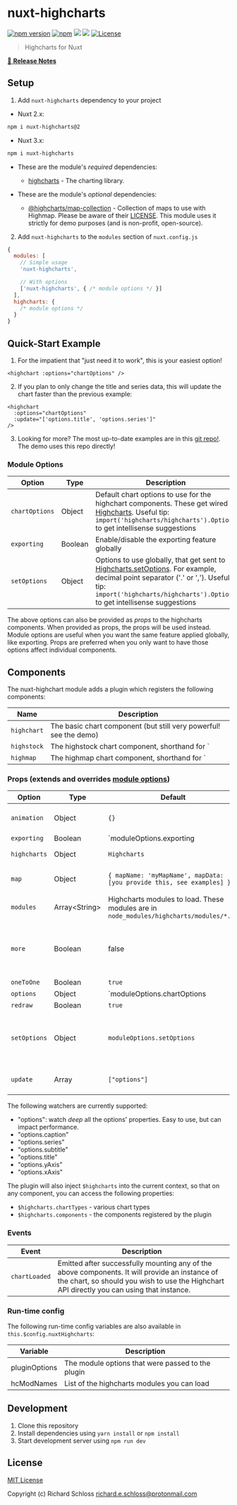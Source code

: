# nuxt-highcharts

[![npm version][npm-version-src]][npm-version-href]
[![npm][npm-downloads-src]][npm-downloads-href]
[![](https://gitlab.com/richardeschloss/nuxt-highcharts/badges/master/pipeline.svg)](https://gitlab.com/richardeschloss/nuxt-highcharts)
[![](https://gitlab.com/richardeschloss/nuxt-highcharts/badges/master/coverage.svg)](https://gitlab.com/richardeschloss/nuxt-highcharts)
[![License][license-src]][license-href]

> Highcharts for Nuxt

[📖 **Release Notes**](./CHANGELOG.md)

## Setup

1. Add `nuxt-highcharts` dependency to your project

* Nuxt 2.x:
```bash
npm i nuxt-highcharts@2
```

* Nuxt 3.x:
```bash
npm i nuxt-highcharts
```

- These are the module's *required* dependencies:
  *  [highcharts](https://www.npmjs.com/package/highcharts) - The charting library.

- These are the module's *optional* dependencies:
  * [@highcharts/map-collection](https://www.npmjs.com/package/@highcharts/map-collection) - Collection of maps to use with Highmap. Please be aware of their [LICENSE](https://github.com/highcharts/map-collection-dist/blob/master/LICENSE.md). This module uses it strictly for demo purposes (and is non-profit, open-source). 


2. Add `nuxt-highcharts` to the `modules` section of `nuxt.config.js`

```js
{
  modules: [
    // Simple usage
    'nuxt-highcharts',

    // With options
    ['nuxt-highcharts', { /* module options */ }]
  ],
  highcharts: {
    /* module options */
  }
}
```

## Quick-Start Example

1. For the impatient that "just need it to work", this is your easiest option! 
```
<highchart :options="chartOptions" />
```

2. If you plan to only change the title and series data, this will update the chart faster than the previous example:
```
<highchart 
  :options="chartOptions" 
  :update="['options.title', 'options.series']" 
/>
```

3. Looking for more? The most up-to-date examples are in this [git repo!](https://github.com/richardeschloss/nuxt-highcharts). The demo uses this repo directly!

### Module Options

| Option | Type |  Description |
| ---| --- | --- |
| `chartOptions` | Object | Default chart options to use for the highchart components. These get wired to [Highcharts](https://api.highcharts.com/highcharts). Useful tip: `import('highcharts/highcharts').Options` to get intellisense suggestions |
|`exporting` | Boolean | Enable/disable the exporting feature globally |
| `setOptions` | Object | Options to use globally, that get sent to [Highcharts.setOptions](https://api.highcharts.com/highcharts). For example, decimal point separator ('.' or ','). Useful tip: `import('highcharts/highcharts').Options` to get intellisense suggestions |

The above options can also be provided as *props* to the highcharts components. When provided as props, the props will be used instead. Module options are useful when you want the same feature applied globally, like exporting. Props are preferred when you only want to have those options affect individual components.

## Components
The nuxt-highchart module adds a plugin which registers the following components:

| Name | Description |
| --- | --- |
| `highchart` | The basic chart component (but still very powerful! see the demo) |
| `highstock` | The highstock chart component, shorthand for `<highchart :modules="['stock']" /> |
| `highmap` | The highmap chart component, shorthand for `<highchart :modules="['map']" /> |

### Props (extends and overrides [module options](#module-options))

| Option | Type | Default |  Description |
| ---| --- | --- | --- |
| `animation` | Object | `{}` | Animation options [Chart.update](https://api.highcharts.com/class-reference/Highcharts.Chart#update). This is where you can specify animation duration. |
|`exporting` | Boolean | `moduleOptions.exporting || false` |Enable/disable the exporting feature globally |
| `highcharts` | Object | `Highcharts` | The `Highcharts` instance to use, defaults to an instance imported by the plugin.
| `map` | Object | `{ mapName: 'myMapName', mapData: [you provide this, see examples] } ` | Options for the [Highmap chart](https://www.highcharts.com/maps/demo). The `mapData` can be either the JSON or string pointing to the json file |
| `modules` | Array\<String\> | Highcharts modules to load. These modules are in `node_modules/highcharts/modules/*.js` |
| `more` | Boolean | false | Enable/disable highcharts-more. Some charts, such as polar and bubble, require this to be enabled. NOTE: Highcharts library deliberately leaves out the features to avoid bloating the library. Only specify `more` when you want those extra features |
| `oneToOne` | Boolean | `true` | One-to-One option for [Chart.update](https://api.highcharts.com/class-reference/Highcharts.Chart#update) |
| `options` | Object | `moduleOptions.chartOptions || {}` | Default chart options to use for the highchart components. These get wired to [Highcharts](https://api.highcharts.com/highcharts). Useful tip: `import('highcharts/highcharts').Options` to get intellisense suggestions |
| `redraw` | Boolean | `true` | Redraw option for [Chart.update](https://api.highcharts.com/class-reference/Highcharts.Chart#update) |
| `setOptions` | Object | `moduleOptions.setOptions` | Options to use globally, that get sent to [Highcharts.setOptions](https://api.highcharts.com/highcharts). For example, decimal point separator ('.' or ','). Useful tip: `import('highcharts/highcharts').Options` to get intellisense suggestions |
| `update` | Array | `["options"]` | Contains an array of specific options to watch. Is extremely useful for speeding up the reactivity! Default: ["options"]. 

The following watchers are currently supported: 
  * "options": watch *deep* all the options' properties. Easy to use, but can impact performance.
  * "options.caption"
  * "options.series"
  * "options.subtitle"
  * "options.title"
  * "options.yAxis"
  * "options.xAxis" 


The plugin will also inject `$highcharts` into the current context, so that on any component, you can access the following properties:
* `$highcharts.chartTypes` - various chart types
* `$highcharts.components` - the components registered by the plugin

### Events

| Event | Description |
| --- | --- |
| `chartLoaded` | Emitted after successfully mounting any of the above components. It will provide an instance of the chart, so should you wish to use the Highchart API directly you can using that instance. |

### Run-time config

The following run-time config variables are also available in `this.$config.nuxtHighcharts`:

| Variable | Description |
| --- | --- |
| pluginOptions | The module options that were passed to the plugin |
| hcModNames | List of the highcharts modules you can load |

## Development

1. Clone this repository
2. Install dependencies using `yarn install` or `npm install`
3. Start development server using `npm run dev`

## License

[MIT License](./LICENSE)

Copyright (c) Richard Schloss <richard.e.schloss@protonmail.com>

<!-- Badges -->
[npm-version-src]: https://img.shields.io/npm/v/nuxt-highcharts
[npm-version-href]: https://npmjs.com/package/nuxt-highcharts

[npm-downloads-src]: https://img.shields.io/npm/dt/nuxt-highcharts.svg
[npm-downloads-href]: https://npmjs.com/package/nuxt-highcharts

[github-actions-ci-src]: https://github.com/richardeschloss/nuxt-highcharts/workflows/ci/badge.svg
[github-actions-ci-href]: https://github.com/richardeschloss/nuxt-highcharts/actions?query=workflow%3Aci

[codecov-src]: https://img.shields.io/codecov/c/github/richardeschloss/nuxt-highcharts.svg
[codecov-href]: https://codecov.io/gh/richardeschloss/nuxt-highcharts

[license-src]: https://img.shields.io/npm/l/nuxt-highcharts.svg
[license-href]: https://npmjs.com/package/nuxt-highcharts
